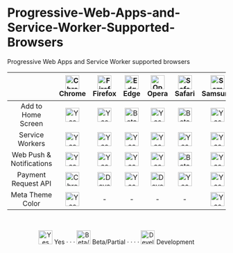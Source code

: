 # Progressive-Web-Apps-and-Service-Worker-Supported-Browsers
Progressive Web Apps and Service Worker supported browsers 


 | | <img src="https://image.flaticon.com/icons/svg/732/732205.svg" alt="Chrome" width="32px" height="32px" /> Chrome | <img src="https://image.flaticon.com/icons/svg/732/732198.svg" alt="Firefox" width="32px" height="32px" /> Firefox | <img src="https://image.flaticon.com/icons/svg/732/732219.svg" alt="Edge" width="32px" height="32px" /> Edge | <img src="https://camo.githubusercontent.com/3fb130c75d01178836d96dcf3baccbe7b95b3642/68747470733a2f2f696d6167652e666c617469636f6e2e636f6d2f69636f6e732f7376672f3733322f3733323233332e737667" alt="Opera" width="32px" height="32px" /> Opera | <img src="https://image.flaticon.com/icons/svg/732/732241.svg" alt="Safari" width="32px" height="32px" /> Safari |<img src="https://upload.wikimedia.org/wikipedia/commons/thumb/5/52/Samsung_Internet_Logo.png/800px-Samsung_Internet_Logo.png" alt="Samsung" width="32px" height="32px" /> Samsung | <img src="https://upload.wikimedia.org/wikipedia/en/d/d0/UC_Browser_Logo.png" alt="UC Browser" width="32px" height="32px" /> UC Browser | <img src="https://upload.wikimedia.org/wikipedia/en/a/a5/Brave_Software_Logo.png" alt="Brave" width="32px" height="32px" /> Brave |
| :---------: | :---------: | :---------: | :---------: | :---------: | :---------: | :---------: | :---------: | :---------: |
| Add to Home Screen | <img src="https://image.flaticon.com/icons/svg/443/443138.svg" alt="Yes" width="32px" height="32px" /> | <img src="https://image.flaticon.com/icons/svg/755/755208.svg" alt="Yes" width="32px" height="32px" /> | <img src="https://image.flaticon.com/icons/svg/123/123381.svg" alt="Beta/Partial" width="32px" height="32px" /> | <img src="https://image.flaticon.com/icons/svg/443/443138.svg" alt="Yes" width="32px" height="32px" /> | <img src="https://image.flaticon.com/icons/svg/123/123381.svg" alt="Beta/Partial" width="32px" height="32px" /> | <img src="https://image.flaticon.com/icons/svg/443/443138.svg" alt="Yes" width="32px" height="32px" /> | <img src="https://image.flaticon.com/icons/svg/443/443138.svg" alt="Yes" width="32px" height="32px" /> | <img src="https://image.flaticon.com/icons/svg/443/443138.svg" alt="Yes" width="32px" height="32px" /> |
| Service Workers | <img src="https://image.flaticon.com/icons/svg/443/443138.svg" alt="Yes" width="32px" height="32px" /> | <img src="https://image.flaticon.com/icons/svg/443/443138.svg" alt="Yes" width="32px" height="32px" /> | <img src="https://image.flaticon.com/icons/svg/443/443138.svg" alt="Yes" width="32px" height="32px" /> | <img src="https://image.flaticon.com/icons/svg/443/443138.svg" alt="Yes" width="32px" height="32px" /> | <img src="https://image.flaticon.com/icons/svg/443/443138.svg" alt="Yes" width="32px" height="32px" /> | <img src="https://image.flaticon.com/icons/svg/443/443138.svg" alt="Yes" width="32px" height="32px" /> | <img src="https://image.flaticon.com/icons/svg/443/443138.svg" alt="Yes" width="32px" height="32px" /> | <img src="https://image.flaticon.com/icons/svg/443/443138.svg" alt="Yes" width="32px" height="32px" /> |
| Web Push & Notifications| <img src="https://image.flaticon.com/icons/svg/443/443138.svg" alt="Yes" width="32px" height="32px" /> | <img src="https://image.flaticon.com/icons/svg/443/443138.svg" alt="Yes" width="32px" height="32px" /> | <img src="https://image.flaticon.com/icons/svg/443/443138.svg" alt="Yes" width="32px" height="32px" /> | <img src="https://image.flaticon.com/icons/svg/443/443138.svg" alt="Yes" width="32px" height="32px" /> | <img src="https://image.flaticon.com/icons/svg/123/123381.svg" alt="Beta/Partial" width="32px" height="32px" /> | <img src="https://image.flaticon.com/icons/svg/443/443138.svg" alt="Yes" width="32px" height="32px" /> | <img src="https://image.flaticon.com/icons/svg/443/443138.svg" alt="Yes" width="32px" height="32px" /> | <img src="https://image.flaticon.com/icons/svg/443/443138.svg" alt="Yes" width="32px" height="32px" /> |
| Payment Request API | <img src="https://image.flaticon.com/icons/svg/443/443138.svg" alt="Chrome" width="32px" height="32px" /> | <img src="https://image.flaticon.com/icons/svg/876/876101.svg" alt="Development" width="32px" height="32px" /> | <img src="https://image.flaticon.com/icons/svg/443/443138.svg" alt="Yes" width="32px" height="32px" /> | <img src="https://image.flaticon.com/icons/svg/876/876101.svg" alt="Development" width="32px" height="32px" /> | <img src="https://image.flaticon.com/icons/svg/443/443138.svg" alt="Yes" width="32px" height="32px" /> | <img src="https://image.flaticon.com/icons/svg/443/443138.svg" alt="Yes" width="32px" height="32px" /> | - | - |
| Meta Theme Color | <img src="https://image.flaticon.com/icons/svg/443/443138.svg" alt="Yes" width="32px" height="32px" /> | - | - | - | - | <img src="https://image.flaticon.com/icons/svg/443/443138.svg" alt="Yes" width="32px" height="32px" /> | - | <img src="https://image.flaticon.com/icons/svg/443/443138.svg" alt="Yes" width="32px" height="32px" /> |

</br>

<p align="center">
  <img src="https://image.flaticon.com/icons/svg/443/443138.svg" alt="Yes" width="32px" height="32px" /> Yes
      ·
      ·
      ·
  <img src="https://image.flaticon.com/icons/svg/123/123381.svg" alt="Beta/Partial" width="32px" height="32px" /> Beta/Partial
      ·
      ·
      ·
      ·
  <img src="https://image.flaticon.com/icons/svg/876/876101.svg" alt="Development" width="32px" height="32px" /> Development 
</p>
